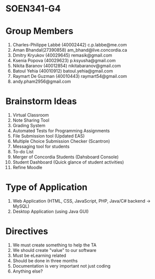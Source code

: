 # SOEN341-G4

<h1>Group Members</h1>
<ol>
  <li>Charles-Philippe Labbé (40002442)  c.p.labbe@me.com</li>
  <li>Aman Bhandal(27390858) am_bhand@live.concordia.ca</li>
  <li>Dmitry Kryukov (40029645) remasik@gmail.com</li>
  <li>Ksenia Popova (40029623) p.ksyusha@gmail.com</li>
  <li>Nikita Baranov (40012854) nikitabaranov@gmail.com</li>
  <li>Batoul Yehia (40010912) batoul.yehia@gmail.com</li>
  <li>Raymart De Guzman (40010443) raymart54@gmail.com</li>
  <li>andy.pham2956@gmail.com</li>
</ol>

<h1>Brainstorm Ideas</h1>
<ol>
  <li>Virtual Classroom</li>
  <li>Note Sharing Tool</li>
  <li>Grading System</li>
  <li>Automated Tests for Programming Assignments</li>
  <li>File Submission tool (Updated EAS)</li>
  <li>Multiple Choice Submission Checker (Scantron)</li>
  <li>Messaging tool for students</li>
  <li>To-do List</li>
  <li>Merger of Concordia Students (Dahsboard Console)</li>
  <li>Student Dashboard (Quick glance of student activities)</li>
  <li>Refine Moodle</li>
</ol>

<h1>Type of Application</h1>
<ol>
  <li>Web Application (HTML, CSS, JavaScript, PHP, Java/C# backend -> MySQL)</li>
  <li>Desktop Application (using Java GUI)</li>
</ol>

<h1>Directives</h1>
<ol>
  <li>We must create something to help the TA</li>
  <li>We should create "value" to our software</li>
  <li>Must be eLearning related</li>
  <li>Should be done in three months</li>
  <li>Documentation is very important not just coding</li>
  <li>Anything else?</li>
</ol>
